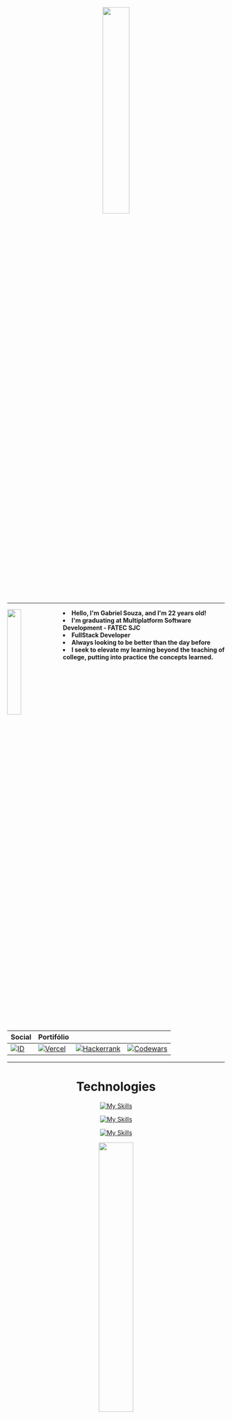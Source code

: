 <div align="center">
  <img src="https://user-images.githubusercontent.com/88253613/167476962-9f3c0809-ada0-4021-94a4-7db55f28e73d.png" width="35%">   
  <br>
</div>
<hr>

<div>
  
<div>
  
  <img src="https://64.media.tumblr.com/8107b72703d4c2e22fc1716d6552368e/31e14755ea9ad461-71/s500x750/a52b5412774de414d1c53f5ea778cf87ac6b8de8.png" align="left" width="25%">
  <strong><li>Hello, I'm Gabriel Souza, and I'm 22 years old!</li>
  <li>I'm graduating at Multiplatform Software Development - FATEC SJC</li>
  <li>FullStack Developer</li>
  <li>Always looking to be better than the day before</li>
  <li>I seek to elevate my learning beyond the teaching of college, putting into practice the concepts learned.</li></strong>
  
</div>
<div align="left" >
  


| Social|Portifólio|  |  |
| ----- | ----- | ----- | ----- | 
|<a target="_blank" href="https://www.linkedin.com/in/gabriel-souza-bicho-nunes-429191185/">![ID](https://img.shields.io/badge/LinkedIn-0077B5?style=for-the-badge&logo=linkedin&logoColor=white)</a>        |<a target="_blank" href="https://portifolio-xi-sepia.vercel.app/">![Vercel](https://img.shields.io/badge/Portifólio-000?style=for-the-badge&logo=vercel&logoColor=white)</a>| <a target="_blank" href="https://www.hackerrank.com/ZeroPirata">![Hackerrank](https://img.shields.io/badge/-Hackerrank-2EC866?style=for-the-badge&logo=HackerRank&logoColor=white)</a> | <a target="_blank" href="https://www.codewars.com/users/Gabriel%20Bicho">![Codewars](https://img.shields.io/badge/Codewars-B1361E?style=for-the-badge&logo=codewars&logoColor=grey)</a>|
</div>
<hr>
  
<div align="center" >
  <h1>Technologies</h1>

[![My Skills](https://skills.thijs.gg/icons?i=js,ts,react,nodejs&theme=dark)](https://skills.thijs.gg)

[![My Skills](https://skills.thijs.gg/icons?i=py,flask,java,spring&theme=dark)](https://skills.thijs.gg)

[![My Skills](https://skills.thijs.gg/icons?i=mongodb,redis,mysql,firebase,docker&theme=dark)](https://skills.thijs.gg)

<img src="https://github-readme-stats.vercel.app/api?username=ZeroPirata&show_icons=true&&theme=dark" width="40%">  
    
</div>
